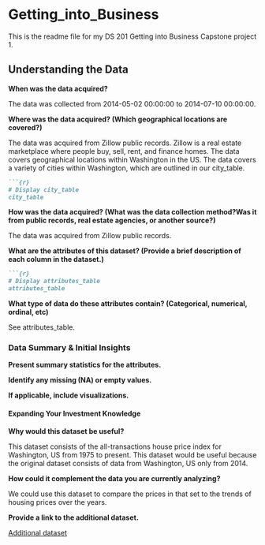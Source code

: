 # Getting_into_Business

This is the readme file for my DS 201 Getting into Business Capstone project 1. 

## Understanding the Data

**When was the data acquired?**

The data was collected from 2014-05-02 00:00:00 to 2014-07-10 00:00:00. 

**Where was the data acquired? (Which geographical locations are covered?)**

The data was acquired from Zillow public records. Zillow is a real estate marketplace where people buy, sell, rent, and finance homes. The data covers geographical locations within Washington in the US. 
The data covers a variety of cities within Washington, which are outlined in our city_table. 

```markdown
```{r}
# Display city_table 
city_table 
```

**How was the data acquired? (What was the data collection method?Was it from public records, real estate agencies, or another source?)**

The data was acquired from Zillow public records. 

**What are the attributes of this dataset? (Provide a brief description of each column in the dataset.)**

```markdown
```{r}
# Display attributes_table
attributes_table
```

**What type of data do these attributes contain? (Categorical, numerical, ordinal, etc)**

See attributes_table. 

### Data Summary & Initial Insights 

**Present summary statistics for the attributes.**

**Identify any missing (NA) or empty values.** 

**If applicable, include visualizations.**

#### Expanding Your Investment Knowledge

**Why would this dataset be useful?**

This dataset consists of the all-transactions house price index for Washington, US from 1975 to present. 
This dataset would be useful because the original dataset consists of data from Washington, US only from 2014. 

**How could it complement the data you are currently analyzing?**

We could use this dataset to compare the prices in that set to the trends of housing prices over the years.

**Provide a link to the additional dataset.**

[Additional dataset](https://fred.stlouisfed.org/series/WASTHPI)